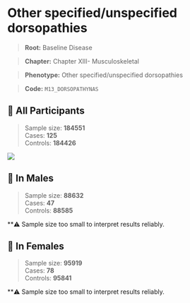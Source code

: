 # Other specified/unspecified dorsopathies

> **Root:** Baseline Disease  

> **Chapter:** Chapter XIII- Musculoskeletal  

> **Phenotype:** Other specified/unspecified dorsopathies  

> **Code:** `M13_DORSOPATHYNAS`

## 🧪 All Participants  
> Sample size: **184551**  
> Cases: **125**  
> Controls: **184426**
<img src="/Disease/Figures/ALL/Incidence/M13_DORSOPATHYNAS.png"/>
<CsvTable src="/public/Disease/Data/ALL/Incidence/COX_M13_DORSOPATHYNAS.csv" label="🔍 View full results" />

## 👨 In Males  
> Sample size: **88632**  
> Cases: **47**  
> Controls: **88585**

**⚠️ Sample size too small to interpret results reliably.


## 👩 In Females  
> Sample size: **95919**  
> Cases: **78**  
> Controls: **95841**

**⚠️ Sample size too small to interpret results reliably.


